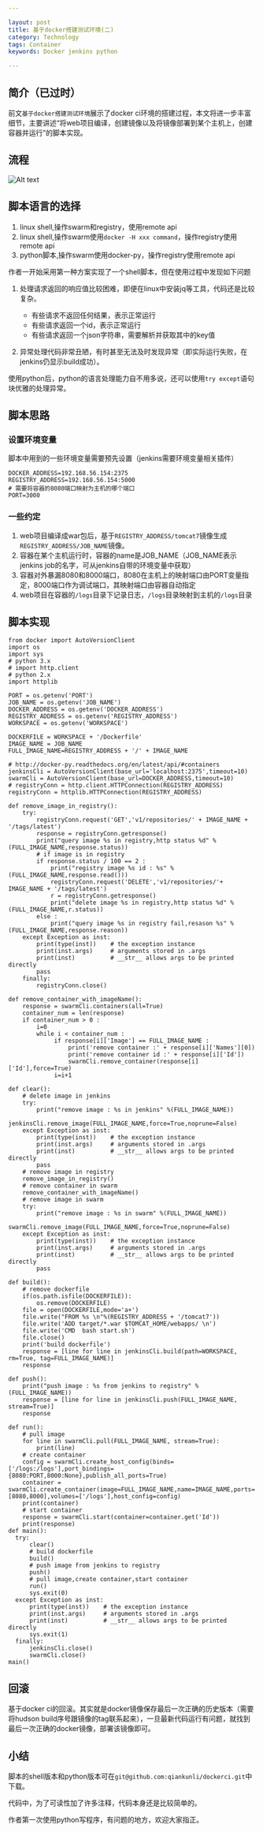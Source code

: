 ```yaml
---

layout: post
title: 基于docker搭建测试环境(二)
category: Technology
tags: Container
keywords: Docker jenkins python

---
```


## 简介（已过时）

前文`基于docker搭建测试环境`展示了docker ci环境的搭建过程，本文将进一步丰富细节，主要讲述“将web项目编译，创建镜像以及将镜像部署到某个主机上，创建容器并运行”的脚本实现。

## 流程

![Alt text](/public/upload/docker/docker_ci.png)

## 脚本语言的选择

1. linux shell,操作swarm和registry，使用remote api
2. linux shell,操作swarm使用`docker -H xxx command`，操作registry使用remote api
3. python脚本,操作swarm使用docker-py，操作registry使用remote api

作者一开始采用第一种方案实现了一个shell脚本，但在使用过程中发现如下问题

1. 处理请求返回的响应值比较困难，即便在linux中安装jq等工具，代码还是比较复杂。

    - 有些请求不返回任何结果，表示正常运行
    - 有些请求返回一个id，表示正常运行
    - 有些请求返回一个json字符串，需要解析并获取其中的key值
2. 异常处理代码非常丑陋，有时甚至无法及时发现异常（即实际运行失败，在jenkins仍显示build成功）。

使用python后，python的语言处理能力自不用多说，还可以使用`try except`语句块优雅的处理异常。

## 脚本思路

### 设置环境变量

脚本中用到的一些环境变量需要预先设置（jenkins需要环境变量相关插件）

    DOCKER_ADDRESS=192.168.56.154:2375
    REGISTRY_ADDRESS=192.168.56.154:5000
    # 需要将容器的8080端口映射为主机的哪个端口
    PORT=3000
    
### 一些约定

1. web项目编译成war包后，基于`REGISTRY_ADDRESS/tomcat7`镜像生成`REGISTRY_ADDRESS/JOB_NAME`镜像。
2. 容器在某个主机运行时，容器的name是JOB_NAME（JOB_NAME表示jenkins job的名字，可从jenkins自带的环境变量中获取）
3. 容器对外暴漏8080和8000端口，8080在主机上的映射端口由PORT变量指定，8000端口作为调试端口，其映射端口由容器自动指定
4. web项目在容器的`/logs`目录下记录日志，`/logs`目录映射到主机的`/logs`目录

## 脚本实现

    from docker import AutoVersionClient
    import os
    import sys
    # python 3.x
    # import http.client
    # python 2.x
    import httplib
       
    PORT = os.getenv('PORT')
    JOB_NAME = os.getenv('JOB_NAME')
    DOCKER_ADDRESS = os.getenv('DOCKER_ADDRESS')
    REGISTRY_ADDRESS = os.getenv('REGISTRY_ADDRESS')
    WORKSPACE = os.getenv('WORKSPACE')
    
    DOCKERFILE = WORKSPACE + '/Dockerfile'
    IMAGE_NAME = JOB_NAME
    FULL_IMAGE_NAME=REGISTRY_ADDRESS + '/' + IMAGE_NAME
    
    # http://docker-py.readthedocs.org/en/latest/api/#containers
    jenkinsCli = AutoVersionClient(base_url='localhost:2375',timeout=10)
    swarmCli = AutoVersionClient(base_url=DOCKER_ADDRESS,timeout=10)
    # registryConn = http.client.HTTPConnection(REGISTRY_ADDRESS)
    registryConn = httplib.HTTPConnection(REGISTRY_ADDRESS)
    
    def remove_image_in_registry():
        try:
            registryConn.request('GET','v1/repositories/' + IMAGE_NAME + '/tags/latest')
            response = registryConn.getresponse()
            print("query image %s in registry,http status %d" %(FULL_IMAGE_NAME,response.status))
            # if image is in registry
            if response.status / 100 == 2 :
                print("registry image %s id : %s" %(FULL_IMAGE_NAME,response.read()))
                registryConn.request('DELETE','v1/repositories/'+ IMAGE_NAME + '/tags/latest')
                r = registryConn.getresponse()
                print("delete image %s in registry,http status %d" %(FULL_IMAGE_NAME,r.status))
            else :
                print("query image %s in registry fail,resason %s" %(FULL_IMAGE_NAME,response.reason))
        except Exception as inst:
            print(type(inst))    # the exception instance
            print(inst.args)     # arguments stored in .args
            print(inst)          # __str__ allows args to be printed directly
            pass
        finally:
          	registryConn.close()
    
    def remove_container_with_imageName():
        response = swarmCli.containers(all=True)
        container_num = len(response)
        if container_num > 0 :
            i=0
            while i < container_num :  
                 if response[i]['Image'] == FULL_IMAGE_NAME :
                     print('remove container :' + response[i]['Names'][0])
                     print('remove container id :' + response[i]['Id'])
                     swarmCli.remove_container(response[i]['Id'],force=True)
                 i=i+1
    
    def clear():
        # delete image in jenkins
        try:
            print("remove image : %s in jenkins" %(FULL_IMAGE_NAME))
            jenkinsCli.remove_image(FULL_IMAGE_NAME,force=True,noprune=False)
        except Exception as inst:
            print(type(inst))    # the exception instance
            print(inst.args)     # arguments stored in .args
            print(inst)          # __str__ allows args to be printed directly
            pass
        # remove image in registry
        remove_image_in_registry()
        # remove container in swarm
        remove_container_with_imageName()
        # remove image in swarm
        try:
            print("remove image : %s in swarm" %(FULL_IMAGE_NAME))
            swarmCli.remove_image(FULL_IMAGE_NAME,force=True,noprune=False)
        except Exception as inst:
            print(type(inst))    # the exception instance
            print(inst.args)     # arguments stored in .args
            print(inst)          # __str__ allows args to be printed directly
            pass
          
    def build():
        # remove dockerfile
        if(os.path.isfile(DOCKERFILE)):
            os.remove(DOCKERFILE)
        file = open(DOCKERFILE,mode='a+')
        file.write("FROM %s \n"%(REGISTRY_ADDRESS + '/tomcat7'))
        file.write('ADD target/*.war $TOMCAT_HOME/webapps/ \n')
        file.write('CMD  bash start.sh')
        file.close()
        print('build dockerfile')
        response = [line for line in jenkinsCli.build(path=WORKSPACE, rm=True, tag=FULL_IMAGE_NAME)]
        response
    
    def push():
        print("push image : %s from jenkins to registry" %(FULL_IMAGE_NAME))
        response = [line for line in jenkinsCli.push(FULL_IMAGE_NAME, stream=True)]
        response
    
    def run():
        # pull image
        for line in swarmCli.pull(FULL_IMAGE_NAME, stream=True):
            print(line)
        # create container
        config = swarmCli.create_host_config(binds=['/logs:/logs'],port_bindings={8080:PORT,8000:None},publish_all_ports=True)
        container = swarmCli.create_container(image=FULL_IMAGE_NAME,name=IMAGE_NAME,ports=[8080,8000],volumes=['/logs'],host_config=config)
        print(container)
        # start container
        response = swarmCli.start(container=container.get('Id'))
        print(response)
    def main():
      try:
          clear()
          # build dockerfile
          build()
          # push image from jenkins to registry
          push()
          # pull image,create container,start container
          run()
          sys.exit(0)
      except Exception as inst:
          print(type(inst))    # the exception instance
          print(inst.args)     # arguments stored in .args
          print(inst)          # __str__ allows args to be printed directly
          sys.exit(1)
      finally:
          jenkinsCli.close()
          swarmCli.close()
    main()
    

## 回滚

基于docker ci的回滚。其实就是docker镜像保存最后一次正确的历史版本（需要将hudson build序号跟镜像的tag联系起来），一旦最新代码运行有问题，就找到最后一次正确的docker镜像，部署该镜像即可。

## 小结

脚本的shell版本和python版本可在`git@github.com:qiankunli/dockerci.git`中下载。

代码中，为了可读性加了许多注释，代码本身还是比较简单的。

作者第一次使用python写程序，有问题的地方，欢迎大家指正。